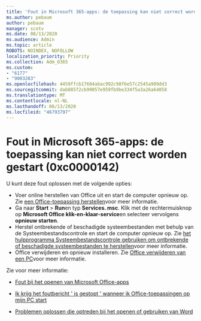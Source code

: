 ```yaml
---
title: 'Fout in Microsoft 365-apps: de toepassing kan niet correct worden gestart (0xc0000142)'
ms.author: pebaum
author: pebaum
manager: scotv
ms.date: 08/13/2020
ms.audience: Admin
ms.topic: article
ROBOTS: NOINDEX, NOFOLLOW
localization_priority: Priority
ms.collection: Adm_O365
ms.custom:
- "6177"
- "9003283"
ms.openlocfilehash: 4459ffcb17604abac992c98f6e57c2545a909dd3
ms.sourcegitcommit: dab885f2cb99057e959fb9be334f5a3a26a64058
ms.translationtype: MT
ms.contentlocale: nl-NL
ms.lasthandoff: 08/13/2020
ms.locfileid: "46793797"
---
```

# <a name="microsoft-365-apps-error-the-application-was-unable-to-start-correctly-0xc0000142"></a>Fout in Microsoft 365-apps: de toepassing kan niet correct worden gestart (0xc0000142)

U kunt deze fout oplossen met de volgende opties:

- Voer online herstellen van Office uit en start de computer opnieuw op. Zie [een Office-toepassing herstellen](https://support.microsoft.com/office/repair-an-office-application-7821d4b6-7c1d-4205-aa0e-a6b40c5bb88b)voor meer informatie.
- Ga naar **Start**   >   **Run**en typ **Services. msc**. Klik met de rechtermuisknop op  **Microsoft Office klik-en-klaar-service**en selecteer vervolgens **opnieuw starten**.
- Herstel ontbrekende of beschadigde systeembestanden met behulp van de Systeembestandscontrole en start de computer opnieuw op. Zie [het hulpprogramma Systeembestandscontrole gebruiken om ontbrekende of beschadigde systeembestanden te herstellen](https://support.microsoft.com/help/929833/use-the-system-file-checker-tool-to-repair-missing-or-corrupted-system)voor meer informatie.
- Office verwijderen en opnieuw installeren. Zie [Office verwijderen van een PC](https://support.microsoft.com/office/uninstall-office-from-a-pc-9dd49b83-264a-477a-8fcc-2fdf5dbf61d8)voor meer informatie.

Zie voor meer informatie:  

- [Fout bij het openen van Microsoft Office-apps](https://support.office.com/article/error-when-opening-microsoft-office-apps-b84b6a63-4b8c-46ec-ae9a-ad91d6160d72)  

- [Ik krijg het foutbericht ' is gestopt ' wanneer ik Office-toepassingen op mijn PC start](https://support.office.com/article/i-get-a-stopped-working-error-when-i-start-office-applications-on-my-pc-52bd7985-4e99-4a35-84c8-2d9b8301a2fa)  

- [Problemen oplossen die optreden bij het openen of gebruiken van Word](https://docs.microsoft.com/office/troubleshoot/word/issues-when-start-or-use-word)